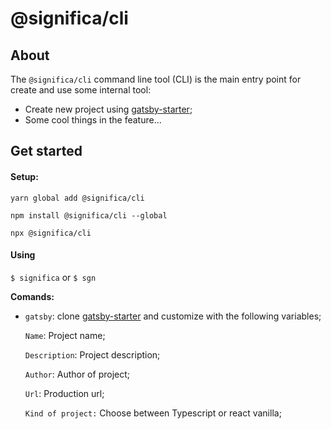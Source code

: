 # @significa/cli

## About

The `@significa/cli` command line tool (CLI) is the main entry point for create and use some internal tool:

- Create new project using [gatsby-starter](https://github.com/Significa/gatsby-starter);
- Some cool things in the feature...

## Get started

#### Setup:

`yarn global add @significa/cli`

`npm install @significa/cli --global`

`npx @significa/cli`

#### Using

`$ significa` or `$ sgn`

**Comands:**

- `gatsby`: clone [gatsby-starter](https://github.com/Significa/gatsby-starter) and customize with the following variables;

  `Name`: Project name;

  `Description`: Project description;

  `Author`: Author of project;

  `Url`: Production url;

  `Kind of project:` Choose between Typescript or react vanilla;
